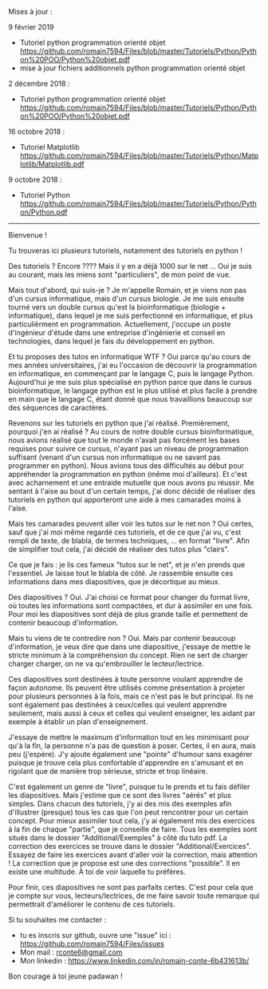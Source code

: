 Mises à jour :

9 février 2019
   - Tutoriel python programmation orienté objet https://github.com/romain7594/Files/blob/master/Tutoriels/Python/Python%20POO/Python%20objet.pdf
   - mise à jour fichiers additionnels python programmation orienté objet

2 décembre 2018 :

   - Tutoriel python programmation orienté objet https://github.com/romain7594/Files/blob/master/Tutoriels/Python/Python%20POO/Python%20objet.pdf

16 octobre 2018 :

   - Tutoriel Matplotlib https://github.com/romain7594/Files/blob/master/Tutoriels/Python/Matplotlib/Matplotlib.pdf

9 octobre 2018 :

   - Tutoriel Python https://github.com/romain7594/Files/blob/master/Tutoriels/Python/Python/Python.pdf

--------------------------------------------------------------------------------------------------------------------------------


Bienvenue !

Tu trouveras ici plusieurs tutoriels, notamment des tutoriels en python !

Des tutoriels ? Encore ????
Mais il y en a déjà 1000 sur le net ... Oui je suis au courant, mais les miens sont "particuliers", de mon point de vue.

Mais tout d'abord, qui suis-je ?
Je m'appelle Romain, et je viens non pas d'un cursus informatique, mais d'un cursus biologie. Je me suis ensuite tourné vers un double cursus qu'est la bioinformatique (biologie + informatique), dans lequel je me suis perfectionné en informatique, et plus particulièrment en programmation. Actuellement, j'occupe un poste d'ingénieur d'étude dans une entreprise d'ingénierie et conseil en technologies, dans lequel je fais du développement en python.

Et tu proposes des tutos en informatique WTF ?
Oui parce qu'au cours de mes années universitaires, j'ai eu l'occasion de découvrir la programmation en informatique, en commençant par le langage C, puis le langage Python. Aujourd'hui je me suis plus spécialisé en python parce que dans le cursus bioinformatique, le langage python est le plus utilisé et plus facile à prendre en main que le langage C, étant donné que nous travaillions beaucoup sur des séquences de caractères.

Revenons sur les tutoriels en python que j'ai réalisé. Premièrement, pourquoi j'en ai réalisé ?
Au cours de notre double cursus bioinformatique, nous avions réalisé que tout le monde n'avait pas forcément les bases requises pour suivre ce cursus, n'ayant pas un niveau de programmation suffisant (venant d'un cursus non informatique ou ne savant pas programmer en python). Nous avions tous des difficultés au début pour appréhender la programmation en python (même moi d'ailleurs). Et c'est avec acharnement et une entraide mutuelle que nous avons pu réussir. Me sentant à l'aise au bout d'un certain temps, j'ai donc décidé de réaliser des tutoriels en python qui apporteront une aide à mes camarades moins à l'aise.

Mais tes camarades peuvent aller voir les tutos sur le net non ?
Oui certes, sauf que j'ai moi même regardé ces tutoriels, et de ce que j'ai vu, c'est rempli de texte, de blabla, de termes techniques, ... en format "livre". Afin de simplifier tout cela, j'ai décidé de réaliser des tutos plus "clairs".

Ce que je fais :
je lis ces fameux "tutos sur le net", et je n'en prends que l'essentiel. Je laisse tout le blabla de côté. Je rassemble ensuite ces informations dans mes diapositives, que je décortique au mieux.

Des diapositives ?
Oui. J'ai choisi ce format pour changer du format livre, où toutes les informations sont compactées, et dur à assimiler en une fois. Pour moi les diapositives sont déjà de plus grande taille et permettent de contenir beaucoup d'information.

Mais tu viens de te contredire non ?
Oui. Mais par contenir beaucoup d'information, je veux dire que dans une diapositive, j'essaye de mettre le stricte minimum à la compréhension du concept. Rien ne sert de charger charger charger, on ne va qu'embrouiller le lecteur/lectrice.

Ces diapositives sont destinées à toute personne voulant apprendre de façon autonome. Ils peuvent être utilisés comme présentation à projeter pour plusieurs personnes à la fois, mais ce n'est pas le but principal. Ils ne sont également pas destinées à ceux/celles qui veulent apprendre seulement, mais aussi à ceux et celles qui veulent enseigner, les aidant par exemple à établir un plan d'enseignement.

J'essaye de mettre le maximum d'information tout en les minimisant pour qu'à la fin, la personne n'a pas de question à poser. Certes, il en aura, mais peu (j'espère). J'y ajoute également une "pointe" d'humour sans exagérer puisque je trouve cela plus confortable d'apprendre en s'amusant et en rigolant que de manière trop sérieuse, stricte et trop linéaire.

C'est également un genre de "livre", puisque tu le prends et tu fais défiler les diapositives. Mais j'estime que ce sont des livres "aérés" et plus simples. Dans chacun des tutoriels, j'y ai des mis des exemples afin d'illustrer (presque) tous les cas que l'on peut rencontrer pour un certain concept. Pour mieux assimiler tout cela, j'y ai également mis des exercices à la fin de chaque "partie", que je conseille de faire. Tous les exemples sont situés dans le dossier "Additional/Exemples" à côté du tuto pdf. La correction des exercices se trouve dans le dossier "Additional/Exercices". Essayez de faire les exercices avant d'aller voir la correction, mais attention ! La correction que je propose est une des corrections "possible". Il en existe une multitude. À toi de voir laquelle tu préfères.

Pour finir, ces diapositives ne sont pas parfaits certes. C'est pour cela que je compte sur vous, lecteurs/lectrices, de me faire savoir toute remarque qui permettrait d'améliorer le contenu de ces tutoriels.

Si tu souhaites me contacter :
- tu es inscris sur github, ouvre une "issue" ici : https://github.com/romain7594/Files/issues
- Mon mail : rconte6@gmail.com
- Mon linkedin : https://www.linkedin.com/in/romain-conte-6b431613b/

Bon courage à toi jeune padawan !
